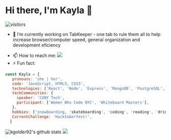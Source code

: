 # Hi there, I'm Kayla 👋
![visitors](https://visitor-badge.glitch.me/badge?page_id=page.id)
<!--
**kgolder92/kgolder92** is a ✨ _special_ ✨ repository because its `README.md` (this file) appears on your GitHub profile.
-->

- 🔭 I’m currently working on TabKeeper - one tab to rule them all to help increase browser/computer speed, general organization and development eficiency
<!--- 🌱 I’m currently learning ... -->
- 📫 How to reach me: 	<a href="https://www.linkedin.com/in/kayla-golder-2060a5137/"> <img src="https://img.shields.io/badge/linkedin%20-%230077B5.svg?&style=for-the-badge&logo=linkedin&logoColor=white"/> </a>
- ⚡ Fun fact: 

```javascript
const Kayla = {
   pronouns: 'she | her',
   code: 'JavaScript, HTML5, CSS3',
   technologies: ['React', 'Node', 'Express', 'MongoDB', 'PostgreSQL', 'Docker', 'AWS'],
   techCommunities: {
     speaker: 'CUNY Tech',
     participant: ['Women Who Code NYC', 'Whiteboard Masters'],
   },
   hobbies: ['snowboarding, 'skateboarding', 'coding', 'reading', 'drinking coffee', 'hiking', 'rock climbing', 'hammocking', '...and the list goes on'],
   CurrentChallenge: 'Hacktoberfest!',
  }
```
![kgolder92's github stats](https://github-readme-stats.vercel.app/api?username=kgolder92&show_icons=true&theme=tokyonight)
<img src = "https://github-readme-stats.vercel.app/api/top-langs/?username=kgolder92&theme=tokyonight">


